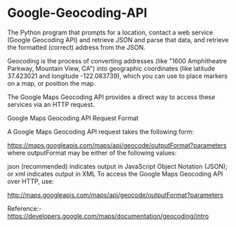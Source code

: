 # Google-Geocoding-API

The Python program that prompts for a location, contact a web service (Google Geocoding API) and retrieve JSON and parse that data, and retrieve the formatted (correct) address from the JSON.

Geocoding is the process of converting addresses (like "1600 Amphitheatre Parkway, Mountain View, CA") into geographic coordinates (like latitude 37.423021 and longitude -122.083739), 
which you can use to place markers on a map, or position the map.

The Google Maps Geocoding API provides a direct way to access these services via an HTTP request. 

Google Maps Geocoding API Request Format

A Google Maps Geocoding API request takes the following form:

https://maps.googleapis.com/maps/api/geocode/outputFormat?parameters
where outputFormat may be either of the following values:

json (recommended) indicates output in JavaScript Object Notation (JSON); or
xml indicates output in XML
To access the Google Maps Geocoding API over HTTP, use:

http://maps.googleapis.com/maps/api/geocode/outputFormat?parameters

Reference:-https://developers.google.com/maps/documentation/geocoding/intro
